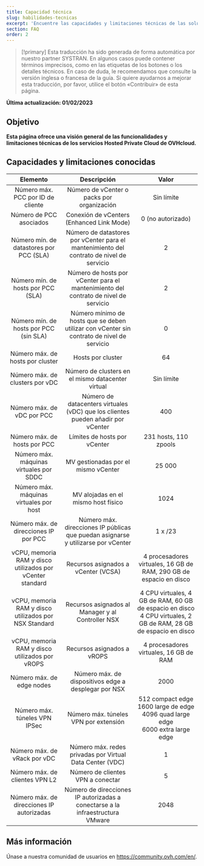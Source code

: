 ```yaml
---
title: Capacidad técnica
slug: habilidades-tecnicas
excerpt: 'Encuentre las capacidades y limitaciones técnicas de las soluciones Hosted Private Cloud que ofrece OVHcloud'
section: FAQ
order: 2
---
```


> [!primary]
> Esta traducción ha sido generada de forma automática por nuestro partner SYSTRAN. En algunos casos puede contener términos imprecisos, como en las etiquetas de los botones o los detalles técnicos. En caso de duda, le recomendamos que consulte la versión inglesa o francesa de la guía. Si quiere ayudarnos a mejorar esta traducción, por favor, utilice el botón «Contribuir» de esta página.
>

**Última actualización: 01/02/2023**

## Objetivo

**Esta página ofrece una visión general de las funcionalidades y limitaciones técnicas de los servicios Hosted Private Cloud de OVHcloud.**

## Capacidades y limitaciones conocidas

| Elemento | Descripción | Valor |
|:-----:|:-----:|:----------:|
| Número máx. PCC por ID de cliente | Número de vCenter o packs por organización | Sin límite |
| Número de PCC asociados | Conexión de vCenters (Enhanced Link Mode) | 0 (no autorizado) |
| Número mín. de datastores por PCC (SLA) | Número de datastores por vCenter para el mantenimiento del contrato de nivel de servicio | 2 |
| Número mín. de hosts por PCC (SLA) | Número de hosts por vCenter para el mantenimiento del contrato de nivel de servicio | 2 |
| Número mín. de hosts por PCC (sin SLA) | Número mínimo de hosts que se deben utilizar con vCenter sin contrato de nivel de servicio | 0 |
| Número máx. de hosts por cluster | Hosts por cluster | 64 |
| Número máx. de clusters por vDC | Número de clusters en el mismo datacenter virtual | Sin límite |
| Número máx. de vDC por PCC | Número de datacenters virtuales (vDC) que los clientes pueden añadir por vCenter | 400 |
| Número máx. de hosts por PCC | Límites de hosts por vCenter | 231 hosts, 110 zpools |
| Número máx. máquinas virtuales por SDDC | MV gestionadas por el mismo vCenter | 25 000 |
| Número máx. máquinas virtuales por host | MV alojadas en el mismo host físico | 1024 |
| Número máx. de direcciones IP por PCC | Número máx. direcciones IP públicas que puedan asignarse y utilizarse por vCenter | 1 x /23 |
| vCPU, memoria RAM y disco utilizados por vCenter standard | Recursos asignados a vCenter (VCSA) | 4 procesadores virtuales, 16 GB de RAM, 290 GB de espacio en disco |
| vCPU, memoria RAM y disco utilizados por NSX Standard | Recursos asignados al Manager y al Controller NSX | 4 CPU virtuales, 4 GB de RAM, 60 GB de espacio en disco<br>4 CPU virtuales, 2 GB de RAM, 28 GB de espacio en disco |
| vCPU, memoria RAM y disco utilizados por vROPS | Recursos asignados a vROPS | 4 procesadores virtuales, 16 GB de RAM |
| Número máx. de edge nodes | Número máx. de dispositivos edge a desplegar por NSX | 2000 |
| Número máx. túneles VPN IPSec | Número máx. túneles VPN por extensión | 512 compact edge<br>1600 large de edge<br>4096 quad large edge<br>6000 extra large edge |
| Número máx. de vRack por vDC | Número máx. redes privadas por Virtual Data Center (VDC) | 1 |
| Número máx. de clientes VPN L2 | Número de clientes VPN a conectar | 5 |
| Número máx. de direcciones IP autorizadas | Número de direcciones IP autorizadas a conectarse a la infraestructura VMware | 2048 |

## Más información

Únase a nuestra comunidad de usuarios en <https://community.ovh.com/en/>.
